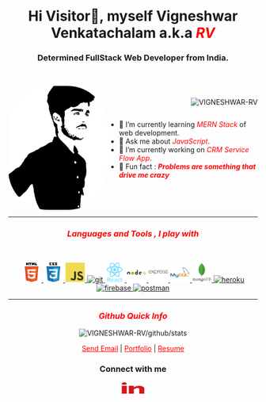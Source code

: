 


<h1 align="center">Hi Visitor👋, myself <b>Vigneshwar Venkatachalam </b> a.k.a<i style="color:red"> RV  </i></h1>

<h3 align="center"> Determined FullStack Web Developer from India.</h3>

<br/>


<div style="overflow:hidden">

<img align="left" src="./blobs/RV.svg" alt="VIGNESHWAR-RV"   style="object-fit:cover;border-radius:2vmax;
min-height:200px;
max-height:250px;
object-position:top;
"
width=200 >
 </img>


<div align="right" style="display:grid;padding:10px 0;min-width:50%">

 <p align="right">
 <img src="https://komarev.com/ghpvc/? username=VIGNESHWAR-RV&label=Vistiors+Count& color=ff0000&style=plastic" alt="VIGNESHWAR-RV">
 </img> 
 </p>
 
 <ul align="left">
   <li>🌱 I’m currently learning <i    style="color:red">MERN Stack</i> of web development.
   </li>
   
   <li>💬 Ask me about <i  style="color:red">JavaScript</i>.
   </li>
   
   <li>🔭 I’m currently working on <i    style="color:red">CRM Service Flow App</i>.
   </li>
   
   <li>🧔 Fun fact : <i style="color:red" ><b>Problems are something  that   drive me crazy </b></i>
   </li>
 </ul>

</div>

</div>

<hr color="white" style="border:none" />


<h3 align="center"><i style="color:red" ><b>Languages and Tools , I play with </b></i></h3>

<br/>
<p align="center">
  <a href="https://www.w3.org/html/" target="_blank" rel="noreferrer"> <img src="https://raw.githubusercontent.com/devicons/devicon/master/icons/html5/html5-original-wordmark.svg" alt="html5" width="40" height="40"/> </a> <a href="https://www.w3schools.com/css/" target="_blank" rel="noreferrer"> <img src="https://raw.githubusercontent.com/devicons/devicon/master/icons/css3/css3-original-wordmark.svg" alt="css3" width="40" height="40"/> </a> <a href="https://developer.mozilla.org/en-US/docs/Web/JavaScript" target="_blank" rel="noreferrer"> <img src="https://raw.githubusercontent.com/devicons/devicon/master/icons/javascript/javascript-original.svg" alt="javascript" width="40" height="40"/> </a>  <a href="https://git-scm.com/" target="_blank" rel="noreferrer"> <img src="https://www.vectorlogo.zone/logos/git-scm/git-scm-icon.svg" alt="git" width="40" height="40"/> </a>  <a href="https://reactjs.org/" target="_blank" rel="noreferrer"> <img src="https://raw.githubusercontent.com/devicons/devicon/master/icons/react/react-original-wordmark.svg" alt="react" width="40" height="40"/> </a> <a href="https://nodejs.org" target="_blank" rel="noreferrer"> <img src="https://raw.githubusercontent.com/devicons/devicon/master/icons/nodejs/nodejs-original-wordmark.svg" alt="nodejs" width="40" height="40"/> </a> <a href="https://expressjs.com" target="_blank" rel="noreferrer" > <img src="https://raw.githubusercontent.com/devicons/devicon/master/icons/express/express-original-wordmark.svg" alt="express" width="40" height="40" style="background-color:white" /> </a> <a href="https://www.mysql.com/" target="_blank" rel="noreferrer"> <img src="https://raw.githubusercontent.com/devicons/devicon/master/icons/mysql/mysql-original-wordmark.svg" alt="mysql" width="40" height="40"/> </a> <a href="https://www.mongodb.com/" target="_blank" rel="noreferrer"> <img src="https://raw.githubusercontent.com/devicons/devicon/master/icons/mongodb/mongodb-original-wordmark.svg" alt="mongodb" width="40" height="40"/> </a> <a href="https://heroku.com" target="_blank" rel="noreferrer"> <img src="https://www.vectorlogo.zone/logos/heroku/heroku-icon.svg" alt="heroku" width="40" height="40"/> </a>  <a href="https://firebase.google.com/" target="_blank" rel="noreferrer"> <img src="https://www.vectorlogo.zone/logos/firebase/firebase-icon.svg" alt="firebase" width="40" height="40"/> </a>  <a href="https://postman.com" target="_blank" rel="noreferrer"> <img src="https://www.vectorlogo.zone/logos/getpostman/getpostman-icon.svg" alt="postman" width="40" height="40"/> </a>

</p>

<hr color="white" style="border:none"/>


<h3 align="center"> <i style="color:red"><b>Github Quick Info </b></i></h3>

<p align="center">
<img src="https://github-readme-streak-stats.herokuapp.com?user=VIGNESHWAR-RV&theme=blood&hide_border=true&date_format=M%20j%5B%2C%20Y%5D&fire=FF0000&background=FFFFFF00&ring=FF0000&stroke=FF0000&sideLabels=FF0000&dates=FFFFFF&currStreakLabel=FF0000&currStreakNum=FFFFFF&sideNums=FFFFFF" alt="VIGNESHWAR-RV/github/stats">

</img>
</p>


<p align="center">
	<a href="vigneshwarrv666@gmail.com" target="_blank" style="color:red" align="center">Send Email</a> |
	<a href="https://vigneshwar-rv.netlify.app/" style="color:red" target="_blank" align="center">Portfolio</a> |
	<a href="https://drive.google.com/file/d/1sl8F4qdyjYLVlJZxUTyOM-I9d7lMz8V3/view?usp=sharing" style="color:red" target="_blank" align="center">Resume</a>
	
</p>
<h3 align="center">Connect with me</h3>
<p align="center">
<a href="https://linkedin.com/in/https://www.linkedin.com/in/vigneshwar-rv/" target="blank"><img align="center" src="./blobs/linked-in-alt.svg" alt="https://www.linkedin.com/in/vigneshwar-rv/" height="25" width="50" /></a>
</p>


<br />

